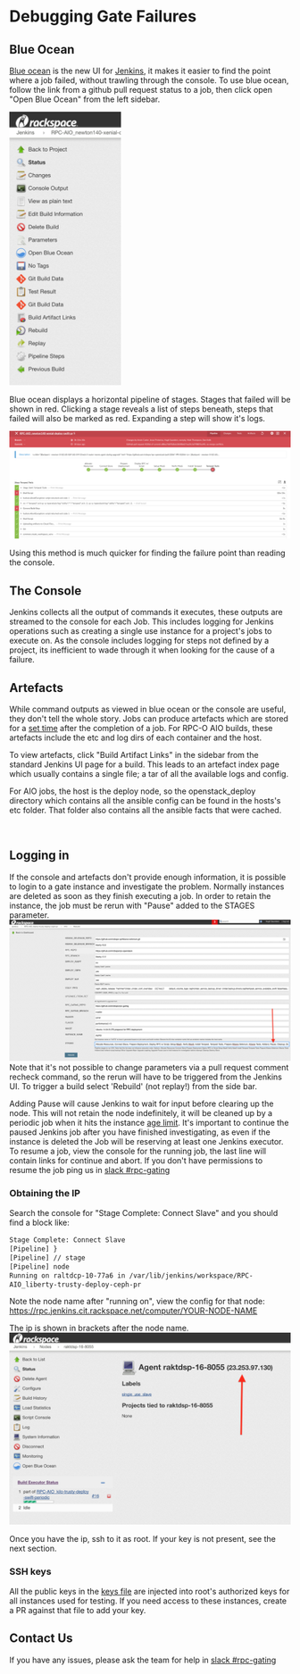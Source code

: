 # Debugging Gate Failures

## Blue Ocean
[Blue ocean](https://rpc.jenkins.cit.rackspace.net/blue/organizations/jenkins/pipelines) is the new UI for [Jenkins](https://rpc.jenkins.cit.rackspace.net/), it makes it easier to find the point where
a job failed, without trawling through the console. To use blue ocean, follow
the link from a github pull request status to a job, then click open "Open Blue
Ocean" from the left sidebar.

<img src="images/debugging/sidebar.png" width=200>

Blue ocean displays a horizontal pipeline of stages. Stages that failed will
be shown in red. Clicking a stage reveals a list of steps beneath,
steps that failed will also be marked as red. Expanding a step will show it's logs.

![](images/debugging/blueocean.png)

Using this method is much quicker for finding the failure point than reading the
console.

## The Console
Jenkins collects all the output of commands it executes, these outputs are
streamed to the console for each Job. This includes logging for Jenkins
operations such as creating a single use instance for a project's jobs to
execute on. As the console includes logging for steps not defined by a project,
its inefficient to wade through it when looking for the cause of a failure.

## Artefacts
While command outputs as viewed in blue ocean or the console are useful, they
don't tell the whole story. Jobs can produce artefacts which are stored
for a [set time](https://github.com/rcbops/rpc-gating/blob/master/playbooks/upload_to_cloud_files.yml#L13-L19) after the completion of a job. For RPC-O AIO builds, these
artefacts include the etc and log dirs of each container and the host.

To view artefacts, click "Build Artifact Links" in the sidebar from the standard
Jenkins UI page for a build. This leads to an artefact index page which usually
contains a single file; a tar of all the available logs and config.

For AIO jobs, the host is the deploy node, so the openstack_deploy directory
which contains all the ansible config can be found in the hosts's etc folder.
That folder also contains all the ansible facts that were cached.

 
## Logging in
If the console and artefacts don't provide enough information, it is possible
to login to a gate instance and investigate the problem. Normally instances
are deleted as soon as they finish executing a job. In order to retain
the instance, the job must be rerun with "Pause" added to the STAGES parameter.
![](images/debugging/add_pause.png)
Note that it's not possible to change parameters via a pull request comment
recheck command, so the rerun will have to be triggered from the Jenkins UI. To
trigger a build select 'Rebuild' (not replay!) from the side bar.

Adding Pause will cause Jenkins to wait for input before clearing up the node.
This will not retain the node indefinitely, it will be cleaned up by a periodic
job when it hits the instance [age
limit](https://github.com/rcbops/rpc-gating/blob/master/rpc_jobs/periodic_cleanup.yml#L6-L9).
It's important to continue the paused Jenkins job after you have finished
investigating, as even if the instance is deleted the Job will be reserving at
least one Jenkins executor. To resume a job, view the console for the running job,
the last line will contain links for continue and abort. If you don't have
permissions to resume the job ping us in [slack #rpc-gating ](https://rackspace.slack.com/messages/C0G5K94RJ)

### Obtaining the IP
Search the console for "Stage Complete: Connect Slave" and you should find a
block like:

```
Stage Complete: Connect Slave
[Pipeline] }
[Pipeline] // stage
[Pipeline] node
Running on raltdcp-10-77a6 in /var/lib/jenkins/workspace/RPC-AIO_liberty-trusty-deploy-ceph-pr
```

Note the node name after "running on", view the config for that node:
https://rpc.jenkins.cit.rackspace.net/computer/YOUR-NODE-NAME

The ip is shown in brackets after the node name.
![](images/debugging/node_ip.png)

Once you have the ip, ssh to it as root. If your key is not present, see the
next section.

### SSH keys
All the public keys in the [keys file](https://github.com/rcbops/rpc-gating/blob/master/keys/rcb.keys) are injected
into root's authorized keys for all instances used for testing. If you need
access to these instances, create a PR against that file to add your key.


## Contact Us
If you have any issues, please ask the team for help in [slack #rpc-gating](https://rackspace.slack.com/messages/C0G5K94RJ)
